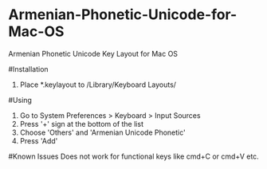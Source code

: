 Armenian-Phonetic-Unicode-for-Mac-OS
====================================

Armenian Phonetic Unicode Key Layout for Mac OS

#Installation

1. Place *.keylayout to /Library/Keyboard Layouts/

#Using

1. Go to System Preferences > Keyboard > Input Sources
2. Press '+' sign at the bottom of the list
3. Choose 'Others' and 'Armenian Unicode Phonetic'
4. Press 'Add'

#Known Issues
Does not work for functional keys like cmd+C or cmd+V etc.
